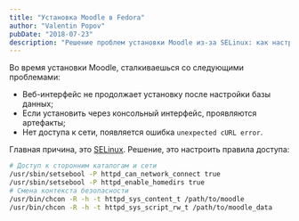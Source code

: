 ```yaml
---
title: "Установка Moodle в Fedora"
author: "Valentin Popov"
pubDate: "2018-07-23"
description: "Решение проблем установки Moodle из-за SELinux: как настроить правила доступа для устранения ошибок в веб-интерфейсе и при работе с cURL. Практические советы и команды."
---
```


Во время установки Moodle, сталкиваешься со следующими проблемами:

-   Веб-интерфейс не продолжает установку после настройки базы данных;
-   Если установить через консольный интерфейс, проявляются артефакты;
-   Нет доступа к сети, появляется ошибка `unexpected cURL error`.

Главная причина, это [SELinux](https://en.wikipedia.org/wiki/Security-Enhanced_Linux). Решение, это настроить правила доступа:

```bash
# Доступ к сторонним каталогам и сети
/usr/sbin/setsebool -P httpd_can_network_connect true
/usr/sbin/setsebool -P httpd_enable_homedirs true
# Смена контекста безопасности
/usr/bin/chcon -R -h -t httpd_sys_content_t /path/to/moodle
/usr/bin/chcon -R -h -t httpd_sys_script_rw_t /path/to/moodle_data
```
